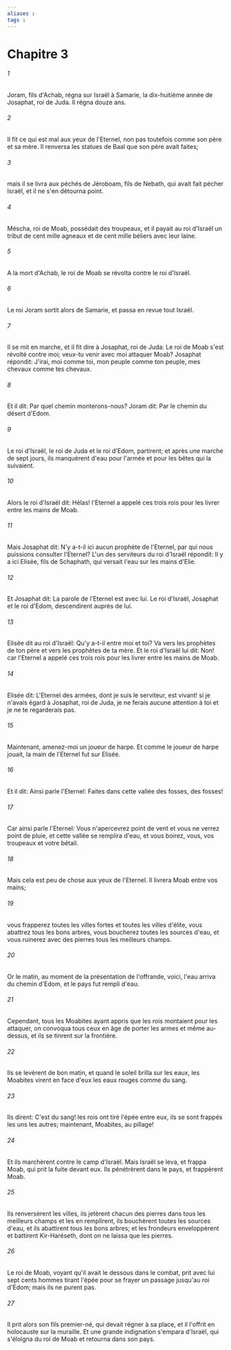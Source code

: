 ```yaml
---
aliases : 
tags : 
---
```


# Chapitre 3

###### 1
Joram, fils d'Achab, régna sur Israël à Samarie, la dix-huitième année de Josaphat, roi de Juda. Il régna douze ans.
###### 2
Il fit ce qui est mal aux yeux de l'Eternel, non pas toutefois comme son père et sa mère. Il renversa les statues de Baal que son père avait faites;
###### 3
mais il se livra aux péchés de Jéroboam, fils de Nebath, qui avait fait pécher Israël, et il ne s'en détourna point.
###### 4
Méscha, roi de Moab, possédait des troupeaux, et il payait au roi d'Israël un tribut de cent mille agneaux et de cent mille béliers avec leur laine.
###### 5
A la mort d'Achab, le roi de Moab se révolta contre le roi d'Israël.
###### 6
Le roi Joram sortit alors de Samarie, et passa en revue tout Israël.
###### 7
Il se mit en marche, et il fit dire à Josaphat, roi de Juda: Le roi de Moab s'est révolté contre moi; veux-tu venir avec moi attaquer Moab? Josaphat répondit: J'irai, moi comme toi, mon peuple comme ton peuple, mes chevaux comme tes chevaux.
###### 8
Et il dit: Par quel chemin monterons-nous? Joram dit: Par le chemin du désert d'Edom.
###### 9
Le roi d'Israël, le roi de Juda et le roi d'Edom, partirent; et après une marche de sept jours, ils manquèrent d'eau pour l'armée et pour les bêtes qui la suivaient.
###### 10
Alors le roi d'Israël dit: Hélas! l'Eternel a appelé ces trois rois pour les livrer entre les mains de Moab.
###### 11
Mais Josaphat dit: N'y a-t-il ici aucun prophète de l'Eternel, par qui nous puissions consulter l'Eternel? L'un des serviteurs du roi d'Israël répondit: Il y a ici Elisée, fils de Schaphath, qui versait l'eau sur les mains d'Elie.
###### 12
Et Josaphat dit: La parole de l'Eternel est avec lui. Le roi d'Israël, Josaphat et le roi d'Edom, descendirent auprès de lui.
###### 13
Elisée dit au roi d'Israël: Qu'y a-t-il entre moi et toi? Va vers les prophètes de ton père et vers les prophètes de ta mère. Et le roi d'Israël lui dit: Non! car l'Eternel a appelé ces trois rois pour les livrer entre les mains de Moab.
###### 14
Elisée dit: L'Eternel des armées, dont je suis le serviteur, est vivant! si je n'avais égard à Josaphat, roi de Juda, je ne ferais aucune attention à toi et je ne te regarderais pas.
###### 15
Maintenant, amenez-moi un joueur de harpe. Et comme le joueur de harpe jouait, la main de l'Eternel fut sur Elisée.
###### 16
Et il dit: Ainsi parle l'Eternel: Faites dans cette vallée des fosses, des fosses!
###### 17
Car ainsi parle l'Eternel: Vous n'apercevrez point de vent et vous ne verrez point de pluie, et cette vallée se remplira d'eau, et vous boirez, vous, vos troupeaux et votre bétail.
###### 18
Mais cela est peu de chose aux yeux de l'Eternel. Il livrera Moab entre vos mains;
###### 19
vous frapperez toutes les villes fortes et toutes les villes d'élite, vous abattrez tous les bons arbres, vous boucherez toutes les sources d'eau, et vous ruinerez avec des pierres tous les meilleurs champs.
###### 20
Or le matin, au moment de la présentation de l'offrande, voici, l'eau arriva du chemin d'Edom, et le pays fut rempli d'eau.
###### 21
Cependant, tous les Moabites ayant appris que les rois montaient pour les attaquer, on convoqua tous ceux en âge de porter les armes et même au-dessus, et ils se tinrent sur la frontière.
###### 22
Ils se levèrent de bon matin, et quand le soleil brilla sur les eaux, les Moabites virent en face d'eux les eaux rouges comme du sang.
###### 23
Ils dirent: C'est du sang! les rois ont tiré l'épée entre eux, ils se sont frappés les uns les autres; maintenant, Moabites, au pillage!
###### 24
Et ils marchèrent contre le camp d'Israël. Mais Israël se leva, et frappa Moab, qui prit la fuite devant eux. Ils pénétrèrent dans le pays, et frappèrent Moab.
###### 25
Ils renversèrent les villes, ils jetèrent chacun des pierres dans tous les meilleurs champs et les en remplirent, ils bouchèrent toutes les sources d'eau, et ils abattirent tous les bons arbres; et les frondeurs enveloppèrent et battirent Kir-Haréseth, dont on ne laissa que les pierres.
###### 26
Le roi de Moab, voyant qu'il avait le dessous dans le combat, prit avec lui sept cents hommes tirant l'épée pour se frayer un passage jusqu'au roi d'Edom; mais ils ne purent pas.
###### 27
Il prit alors son fils premier-né, qui devait régner à sa place, et il l'offrit en holocauste sur la muraille. Et une grande indignation s'empara d'Israël, qui s'éloigna du roi de Moab et retourna dans son pays.

